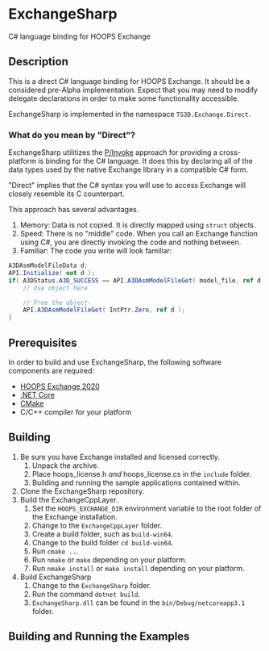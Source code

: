 # ExchangeSharp
C# language binding for HOOPS Exchange

## Description
This is a direct C# language binding for HOOPS Exchange. It should be a considered pre-Alpha implementation. Expect that you may need to modify delegate declarations in order to make some functionality accessible.

ExchangeSharp is implemented in the namespace `TS3D.Exchange.Direct`. 

### What do you mean by "Direct"?
ExchangeSharp utilitizes the [P/Invoke](https://docs.microsoft.com/en-us/dotnet/standard/native-interop/pinvoke) approach for providing a cross-platform is binding for the C# language. It does this by declaring all of the data types used by the native Exchange library in a compatible C# form.

"Direct" implies that the C# syntax you will use to access Exchange will closely resemble its C counterpart.

This approach has several advantages.

1. Memory: Data is not copied. It is directly mapped using `struct` objects.
1. Speed: There is no "middle" code. When you call an Exchange function using C#, you are directly invoking the code and nothing between.
1. Familiar: The code you write will look familiar:
```csharp
A3DAsmModelFileData d;
API.Initialize( out d );
if( A3DStatus.A3D_SUCCESS == API.A3DAsmModelFileGet( model_file, ref d ) ) {
    // Use object here

    // Free the object-
    API.A3DAsmModelFileGet( IntPtr.Zero, ref d );
}
```
## Prerequisites
In order to build and use ExchangeSharp, the following software components are required:
* [HOOPS Exchange 2020](https://developer.techsoft3d.com/hoops/exchange/downloads/latest/)
* [.NET Core](https://dotnet.microsoft.com/download/dotnet-core)
* [CMake](https://cmake.org/download/)
* C/C++ compiler for your platform

## Building
1. Be sure you have Exchange installed and licensed correctly. 
 	1. Unpack the archive.
 	1. Place hoops_license.h _and_ hoops_license.cs in the `include` folder.
	1. Building and running the sample applications contained within.
1. Clone the ExchangeSharp repository.
1. Build the ExchangeCppLayer.
	1. Set the `HOOPS_EXCHANGE_DIR` environment variable to the root folder of the Exchange installation.
	1. Change to the `ExchangeCppLayer` folder.
	1. Create a build folder, such as `build-win64`.
	1. Change to the build folder `cd build-win64`.
	1. Run `cmake ..`.
	1. Run `nmake` or `make` depending on your platform.
	1. Run `nmake install` or `make install` depending on your platform.
1. Build ExchangeSharp
	1. Change to the `ExchangeSharp` folder.
	1. Run the command `dotnet build`.
	1. `ExchangeSharp.dll` can be found in the `bin/Debug/netcoreapp3.1` folder.

## Building and Running the Examples






